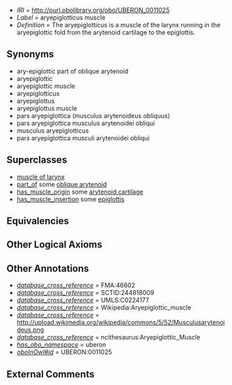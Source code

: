  * *IRI* = http://purl.obolibrary.org/obo/UBERON_0011025
 * *Label* = aryepiglotticus muscle
 * *Definition* = The aryepiglotticus is a muscle of the larynx running in the aryepiglottic fold from the arytenoid cartilage to the epiglottis.

## Synonyms

 * ary-epiglottic part of oblique arytenoid
 * aryepiglottic
 * aryepiglottic muscle
 * aryepiglotticus
 * aryepiglottus
 * aryepiglottus muscle
 * pars aryepiglottica (musculus arytenoideus obliquus)
 * pars aryepiglottica musculus arytenoidei obliqui
 * musculus aryepiglotticus
 * pars aryepiglottica musculi arytenoidei obliqui

## Superclasses

 * [muscle of larynx](../../UBERON/68/UBERON_0001568.md)
 * [part_of](../../BFO/50/BFO_0000050.md) some [oblique arytenoid](../../UBERON/75/UBERON_0008575.md)
 * [has_muscle_origin](../../RO/72/RO_0002372.md) some [arytenoid cartilage](../../UBERON/40/UBERON_0001740.md)
 * [has_muscle_insertion](../../RO/73/RO_0002373.md) some [epiglottis](../../UBERON/88/UBERON_0000388.md)

## Equivalencies


## Other Logical Axioms


## Other Annotations

 * *[database_cross_reference](../../ef/oboInOwl#hasDbXref.md)* = FMA:46602
 * *[database_cross_reference](../../ef/oboInOwl#hasDbXref.md)* = SCTID:244818009
 * *[database_cross_reference](../../ef/oboInOwl#hasDbXref.md)* = UMLS:C0224177
 * *[database_cross_reference](../../ef/oboInOwl#hasDbXref.md)* = Wikipedia:Aryepiglottic_muscle
 * *[database_cross_reference](../../ef/oboInOwl#hasDbXref.md)* = http://upload.wikimedia.org/wikipedia/commons/5/52/Musculusarytenoideus.png
 * *[database_cross_reference](../../ef/oboInOwl#hasDbXref.md)* = ncithesaurus:Aryepiglottic_Muscle
 * *[has_obo_namespace](../../ce/oboInOwl#hasOBONamespace.md)* = uberon
 * *[oboInOwl#id](../../id/oboInOwl#id.md)* = UBERON:0011025

## External Comments

